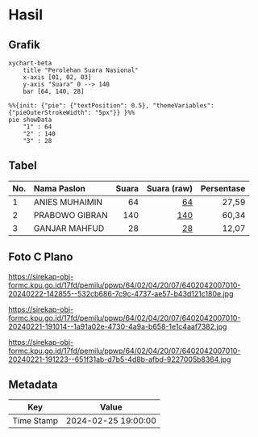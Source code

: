 # Hasil

## Grafik

```mermaid
xychart-beta
    title "Perolehan Suara Nasional"
    x-axis [01, 02, 03]
    y-axis "Suara" 0 --> 140
    bar [64, 140, 28]
```

```mermaid
%%{init: {"pie": {"textPosition": 0.5}, "themeVariables": {"pieOuterStrokeWidth": "5px"}} }%%
pie showData
    "1" : 64
    "2" : 140
    "3" : 28
```

## Tabel

| No. | Nama Paslon    | Suara | Suara (raw) | Persentase |
|:--- |:-------------- | -----:| -----------:| ----------:|
| 1   | ANIES MUHAIMIN | 64    | [64][p-1]   | 27,59      |
| 2   | PRABOWO GIBRAN | 140   | [140][p-2]  | 60,34      |
| 3   | GANJAR MAHFUD  | 28    | [28][p-3]   | 12,07      |


[p-1]: https://github.com/gigit-pemilu/pemilu-2024/blob/main/pilpres/hitung-suara/sub/64-kalimantan-timur/sub/02-kutai-kartanegara/sub/04-anggana/sub/2007-sidomulyo/sub/010-tps/sub/paslon-1.txt
[p-2]: https://github.com/gigit-pemilu/pemilu-2024/blob/main/pilpres/hitung-suara/sub/64-kalimantan-timur/sub/02-kutai-kartanegara/sub/04-anggana/sub/2007-sidomulyo/sub/010-tps/sub/paslon-2.txt
[p-3]: https://github.com/gigit-pemilu/pemilu-2024/blob/main/pilpres/hitung-suara/sub/64-kalimantan-timur/sub/02-kutai-kartanegara/sub/04-anggana/sub/2007-sidomulyo/sub/010-tps/sub/paslon-3.txt

## Foto C Plano

https://sirekap-obj-formc.kpu.go.id/17fd/pemilu/ppwp/64/02/04/20/07/6402042007010-20240222-142855--532cb686-7c9c-4737-ae57-b43d121c180e.jpg

https://sirekap-obj-formc.kpu.go.id/17fd/pemilu/ppwp/64/02/04/20/07/6402042007010-20240221-191014--1a91a02e-4730-4a9a-b658-1e1c4aaf7382.jpg

https://sirekap-obj-formc.kpu.go.id/17fd/pemilu/ppwp/64/02/04/20/07/6402042007010-20240221-191223--651f31ab-d7b5-4d8b-afbd-9227005b8364.jpg


## Metadata

| Key        | Value               |
| ---------- | ------------------- |
| Time Stamp | 2024-02-25 19:00:00 |



